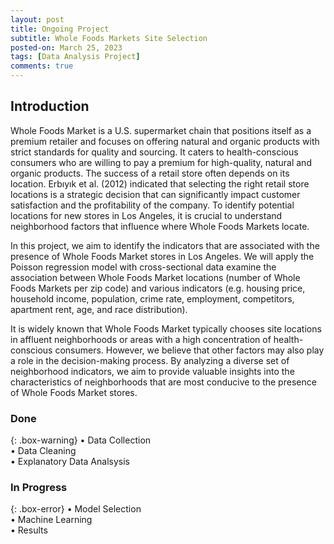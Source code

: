 ```yaml
---
layout: post
title: Ongoing Project
subtitle: Whole Foods Markets Site Selection
posted-on: March 25, 2023
tags: [Data Analysis Project]
comments: true
---
```


## Introduction    
Whole Foods Market is a U.S. supermarket chain that positions itself as a premium retailer and focuses on offering natural and organic products with strict standards for quality and sourcing. It caters to health-conscious consumers who are willing to pay a premium for high-quality, natural and organic products. The success of a retail store often depends on its location. Erbıyık et al. (2012) indicated that selecting the right retail store locations is a strategic decision that can significantly impact customer satisfaction and the profitability of the company. To identify potential locations for new stores in Los Angeles, it is crucial to understand neighborhood factors that influence where Whole Foods Markets locate.  
  
In this project, we aim to identify the indicators that are associated with the presence of Whole Foods Market stores in Los Angeles. We will apply the Poisson regression model with cross-sectional data examine the association between Whole Foods Market locations (number of Whole Foods Markets per zip code) and various indicators (e.g. housing price, household income, population, crime rate, employment, competitors, apartment rent, age, and race distribution).  
  
It is widely known that Whole Foods Market typically chooses site locations in affluent neighborhoods or areas with a high concentration of health-conscious consumers. However, we believe that other factors may also play a role in the decision-making process. By analyzing a diverse set of neighborhood indicators, we aim to provide valuable insights into the characteristics of neighborhoods that are most conducive to the presence of Whole Foods Market stores.  
  
   
### Done   
  
{: .box-warning}
• Data Collection
<br>
• Data Cleaning
<br>
• Explanatory Data Analsysis
    
   
 
### In Progress

{: .box-error}
• Model Selection
<br>
• Machine Learning
<br>
• Results
 
 

